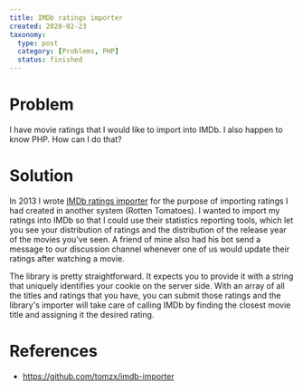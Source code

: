 ```yaml
---
title: IMDb ratings importer
created: 2020-02-23
taxonomy:
  type: post
  category: [Problems, PHP]
  status: finished
---
```


# Problem
I have movie ratings that I would like to import into IMDb. I also happen to know PHP. How can I do that?

# Solution
In 2013 I wrote [IMDb ratings importer](https://github.com/tomzx/imdb-importer) for the purpose of importing ratings I had created in another system (Rotten Tomatoes). I wanted to import my ratings into IMDb so that I could use their statistics reporting tools, which let you see your distribution of ratings and the distribution of the release year of the movies you've seen. A friend of mine also had his bot send a message to our discussion channel whenever one of us would update their ratings after watching a movie.

The library is pretty straightforward. It expects you to provide it with a string that uniquely identifies your cookie on the server side.  With an array of all the titles and ratings that you have, you can submit those ratings and the library's importer will take care of calling IMDb by finding the closest movie title and assigning it the desired rating.

# References
* https://github.com/tomzx/imdb-importer

